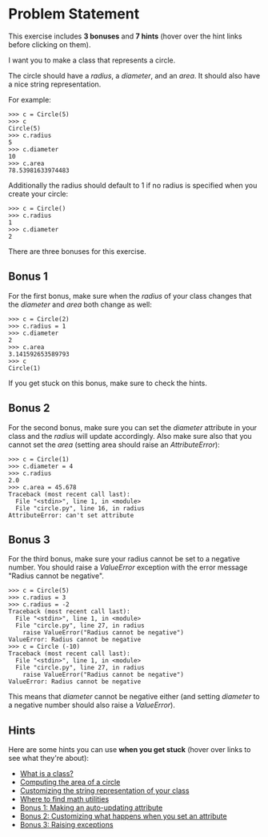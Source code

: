 # Problem Statement
This exercise includes **3 bonuses** and **7 hints** (hover over the hint links before clicking on them).

I want you to make a class that represents a circle.

The circle should have a _radius_, a _diameter_, and an _area_. It should also have a nice string representation.

For example:
```
>>> c = Circle(5)
>>> c
Circle(5)
>>> c.radius
5
>>> c.diameter
10
>>> c.area
78.53981633974483
```
Additionally the radius should default to 1 if no radius is specified when you create your circle:
```
>>> c = Circle()
>>> c.radius
1
>>> c.diameter
2
```
There are three bonuses for this exercise.
## Bonus 1
For the first bonus, make sure when the _radius_ of your class changes that the _diameter_ and _area_ both change as well:
```
>>> c = Circle(2)
>>> c.radius = 1
>>> c.diameter
2
>>> c.area
3.141592653589793
>>> c
Circle(1)
```
If you get stuck on this bonus, make sure to check the hints.
## Bonus 2
For the second bonus, make sure you can set the _diameter_ attribute in your class and the _radius_ will update accordingly. Also make sure also that you cannot set the _area_ (setting area should raise an _AttributeError_):
```
>>> c = Circle(1)
>>> c.diameter = 4
>>> c.radius
2.0
>>> c.area = 45.678
Traceback (most recent call last):
  File "<stdin>", line 1, in <module>
  File "circle.py", line 16, in radius
AttributeError: can't set attribute
```
## Bonus 3
For the third bonus, make sure your radius cannot be set to a negative number. You should raise a _ValueError_ exception with the error message "Radius cannot be negative".
```
>>> c = Circle(5)
>>> c.radius = 3
>>> c.radius = -2
Traceback (most recent call last):
  File "<stdin>", line 1, in <module>
  File "circle.py", line 27, in radius
    raise ValueError("Radius cannot be negative")
ValueError: Radius cannot be negative
>>> c = Circle (-10)
Traceback (most recent call last):
  File "<stdin>", line 1, in <module>
  File "circle.py", line 27, in radius
    raise ValueError("Radius cannot be negative")
ValueError: Radius cannot be negative
```
This means that _diameter_ cannot be negative either (and setting _diameter_ to a negative number should also raise a _ValueError_).
## Hints
Here are some hints you can use **when you get stuck** (hover over links to see what they're about):
- [What is a class?](https://www.pythonmorsels.com/topics/what-is-a-class/ "Short screencast explaining classes, attributes, and methods")
- [Computing the area of a circle](https://en.wikipedia.org/wiki/Area_of_a_circle "You probably don't need geometry every day, right?")
- [Customizing the string representation of your class](https://www.pythonmorsels.com/topics/customizing-string-representation-your-objects/ "You need to write a __repr__ method")
- [Where to find math utilities](https://docs.python.org/3/library/math.html#math.pi "You'll want to use pi from the math library")
- [Bonus 1: Making an auto-updating attribute](https://www.pythonmorsels.com/topics/making-auto-updating-attribute/ "Properties are the way we make auto-updating attributes on classes")
- [Bonus 2: Customizing what happens when you set an attribute](https://www.pythonmorsels.com/topics/customizing-what-happens-when-you-assign-attribute/ "Properties can have a setter")
- [Bonus 3: Raising exceptions](https://stackoverflow.com/questions/2052390/manually-raising-throwing-an-exception-in-python "Manually raising exceptions")